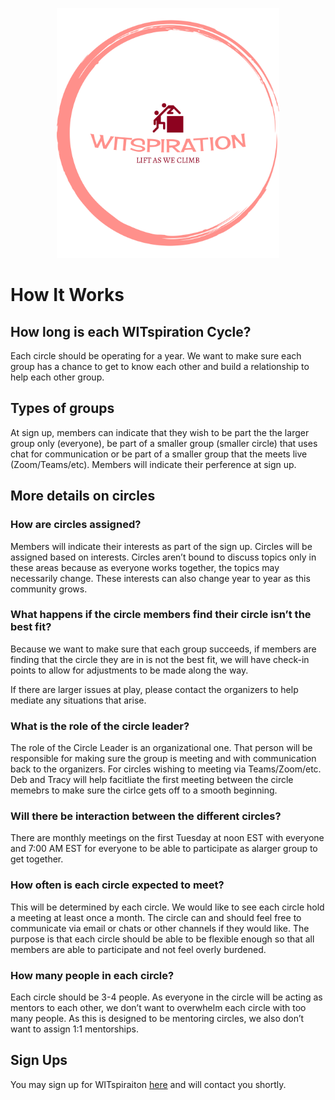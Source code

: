 <p align="center">
<img height=400 src="logo.png" alt="WITspiration">
</p>

# How It Works

## How long is each WITspiration Cycle?
Each circle should be operating for a year. We want to make sure each group has a chance to get to know each other and build a relationship to help each other group.

## Types of groups
At sign up, members can indicate that they wish to be part the the larger group only (everyone), be part of a smaller group (smaller circle) that uses chat for communication or be part of a smaller group that the meets live (Zoom/Teams/etc). Members will indicate their perference at sign up.

## More details on circles 
### How are circles assigned?
Members will indicate their interests as part of the sign up. Circles will be assigned based on interests. Circles aren’t bound to discuss topics only in these areas because as everyone works together, the topics may necessarily change. These interests can also change year to year as this community grows.

### What happens if the circle members find their circle isn’t the best fit?
Because we want to make sure that each group succeeds, if members are finding that the circle they are in is not the best fit, we will have check-in points to allow for adjustments to be made along the way. 

If there are larger issues at play, please contact the organizers to help mediate any situations that arise. 

### What is the role of the circle leader?
The role of the Circle Leader is an organizational one. That person will be responsible for making sure the group is meeting and with communication back to the organizers. For circles wishing to meeting via Teams/Zoom/etc. Deb and Tracy will help facitliate the first meeting between the circle memebrs to make sure the cirlce gets off to a smooth beginning.

### Will there be interaction between the different circles?
There are monthly meetings on the first Tuesday at noon EST with everyone and 7:00 AM EST for everyone to be able to participate as alarger group to get together.

### How often is each circle expected to meet?
This will be determined by each circle. We would like to see each circle hold a meeting at least once a month. The circle can and should feel free to communicate via email or chats or other channels if they would like. The purpose is that each circle should be able to be flexible enough so that all members are able to participate and not feel overly burdened.

### How many people in each circle?
Each circle should be 3-4 people. As everyone in the circle will be acting as mentors to each other, we don’t want to overwhelm each circle with too many people. As this is designed to be mentoring circles, we also don’t want to assign 1:1 mentorships.

## Sign Ups
You may sign up for WITspiraiton [here](https://bit.ly/witspriationsignup) and will contact you shortly.
